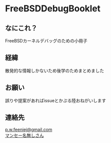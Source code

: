 # FreeBSDDebugBooklet

## なにこれ？
FreeBSDカーネルデバッグのための小冊子

## 経緯
散発的な情報しかないため後学のためまとめました

## お願い
誤りや提案があればissueとかぷる陸おねがいします

## 連絡先
<p.w.feeniej@gmail.com>  
[マンセー名無しさん](https://twitter.com/phoenixwright_j)
